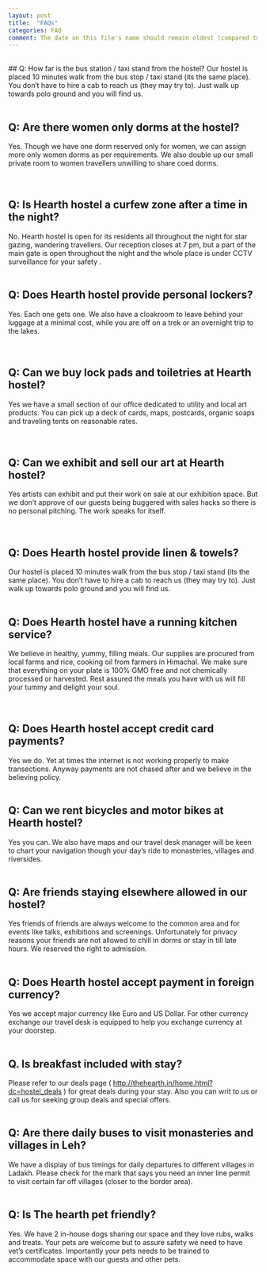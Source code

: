 ```yaml
---
layout: post
title:  "FAQs"
categories: FAQ
comment: The date on this file's name should remain oldest (compared to blog posts)!
---
```


<br/>
## Q: How far is the bus station / taxi stand from the hostel?
Our hostel is placed 10 minutes walk from the bus stop / taxi stand (its the same place). You don’t have to hire a cab to reach us (they may try to). Just walk up towards polo ground and you will find us. 
<br/><br/>

## Q: Are there women only dorms at the hostel?
Yes. Though we have one dorm reserved only for women, we can assign more only women dorms as per requirements. We also double up our small private room to women travellers unwilling to share coed dorms.  
<br/><br/>

## Q: Is Hearth hostel a curfew zone after a time in the night? 
No. Hearth hostel is open for its residents all throughout the night for star gazing, wandering travellers. Our reception closes at 7 pm, but a part of the main gate is open throughout the night and the whole place is under CCTV surveillance for your safety . 
<br/><br/>

## Q: Does Hearth hostel provide personal lockers?
Yes. Each one gets one. We also have a cloakroom to leave behind your luggage at a minimal cost, while you are off on a trek or an overnight trip to the lakes.   
<br/><br/>

## Q: Can we buy lock pads and toiletries at Hearth hostel?
Yes we have a small section of our office dedicated to utility and local art products. You can pick up a deck of cards, maps, postcards, organic soaps and traveling tents on reasonable rates.   
<br/><br/>

## Q: Can we exhibit and sell our art at Hearth hostel? 
Yes artists can exhibit and put their work on sale at our exhibition space. But we don’t approve of our guests being buggered with sales hacks so there is no personal pitching. The work speaks for itself.     
<br/><br/>

## Q: Does Hearth hostel provide linen & towels?
Our hostel is placed 10 minutes walk from the bus stop / taxi stand (its the same place). You don’t have to hire a cab to reach us (they may try to). Just walk up towards polo ground and you will find us. 
<br/><br/>

## Q: Does Hearth hostel have a running kitchen service?
We believe in healthy, yummy, filling meals. Our supplies are procured from local farms and rice, cooking oil from farmers in Himachal. We make sure that everything on your plate is 100% GMO free and not chemically processed or harvested. Rest assured the meals you have with us will fill your tummy and delight your soul.  
<br/><br/>

## Q: Does Hearth hostel accept credit card payments?
Yes we do. Yet at times the internet is not working properly to make transections. Anyway payments are not chased after and we believe in the believing policy. 
<br/><br/>

## Q: Can we rent bicycles and motor bikes at Hearth hostel?
Yes you can. We also have maps and our travel desk manager will be keen to chart your navigation though your day’s ride to monasteries, villages and riversides. 
<br/><br/>

## Q: Are friends staying elsewhere allowed in our hostel?
Yes friends of friends are always welcome to the common area and for events like talks, exhibitions and screenings. Unfortunately for privacy reasons your friends are not allowed to chill in dorms or stay in till late hours. We reserved the right to admission. 
<br/><br/>

## Q: Does Hearth hostel accept payment in foreign currency? 
Yes we accept major currency like Euro and US Dollar. For other currency exchange our travel desk is equipped to help you exchange currency at your doorstep. 
<br/><br/>

## Q. Is breakfast included with stay? 
Please refer to our deals page ( http://thehearth.in/home.html?dc=hostel_deals ) for great deals during your stay. Also you can writ to us or call us for seeking group deals and special offers.
<br/><br/>

## Q: Are there daily buses to visit monasteries and villages in Leh? 
We have a display of bus timings for daily departures to different villages in Ladakh. Please check for the mark that says you need an inner line permit to visit certain far off villages (closer to the border area). 
<br/><br/>

## Q: Is The hearth pet friendly?
Yes. We have 2 in-house dogs sharing our space and they love rubs, walks and treats. Your pets are welcome but to assure safety we need to have vet’s  certificates. Importantly your pets needs to be trained to accommodate space with our guests and other pets. 
<br/><br/>
